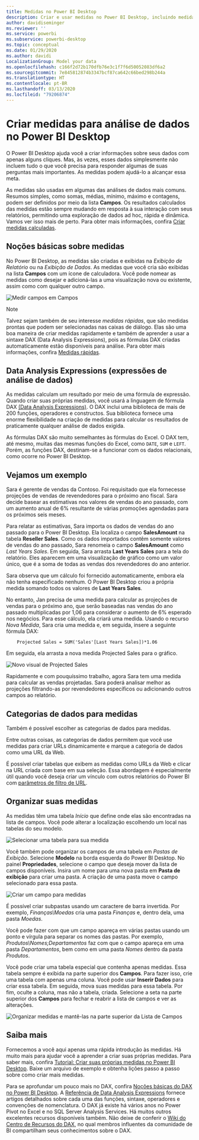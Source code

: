 ```yaml
---
title: Medidas no Power BI Desktop
description: Criar e usar medidas no Power BI Desktop, incluindo medidas rápidas e a sintaxe DAX
author: davidiseminger
ms.reviewer: ''
ms.service: powerbi
ms.subservice: powerbi-desktop
ms.topic: conceptual
ms.date: 01/29/2020
ms.author: davidi
LocalizationGroup: Model your data
ms.openlocfilehash: c166f2d72b170dfb76e3c1f7f6d50052083df6a2
ms.sourcegitcommit: 7e845812874b3347bcf87ca642c66bed298b244a
ms.translationtype: HT
ms.contentlocale: pt-BR
ms.lasthandoff: 03/13/2020
ms.locfileid: "79206874"
---
```

# <a name="create-measures-for-data-analysis-in-power-bi-desktop"></a>Criar medidas para análise de dados no Power BI Desktop

O Power BI Desktop ajuda você a criar informações sobre seus dados com apenas alguns cliques. Mas, às vezes, esses dados simplesmente não incluem tudo o que você precisa para responder algumas de suas perguntas mais importantes. As medidas podem ajudá-lo a alcançar essa meta.

As medidas são usadas em algumas das análises de dados mais comuns. Resumos simples, como somas, médias, mínimo, máximo e contagens, podem ser definidos por meio da lista **Campos**. Os resultados calculados das medidas estão sempre mudando em resposta à sua interação com seus relatórios, permitindo uma exploração de dados ad hoc, rápida e dinâmica. Vamos ver isso mais de perto. Para obter mais informações, confira [Criar medidas calculadas](/learn/modules/model-data-power-bi/4b-create-calculated-measures).

## <a name="understanding-measures"></a>Noções básicas sobre medidas

No Power BI Desktop, as medidas são criadas e exibidas na *Exibição de Relatório* ou na *Exibição de Dados*. As medidas que você cria são exibidas na lista **Campos** com um ícone de calculadora. Você pode nomear as medidas como desejar e adicioná-las a uma visualização nova ou existente, assim como com qualquer outro campo.

![Medir campos em Campos](media/desktop-measures/measuresinpbid_measinfieldlist.png)

> [!NOTE]
> Talvez sejam também de seu interesse *medidas rápidas*, que são medidas prontas que podem ser selecionadas nas caixas de diálogo. Elas são uma boa maneira de criar medidas rapidamente e também de aprender a usar a sintaxe DAX (Data Analysis Expressions), pois as fórmulas DAX criadas automaticamente estão disponíveis para análise. Para obter mais informações, confira [Medidas rápidas](desktop-quick-measures.md).
> 
> 

## <a name="data-analysis-expressions"></a>Data Analysis Expressions (expressões de análise de dados)

As medidas calculam um resultado por meio de uma fórmula de expressão. Quando criar suas próprias medidas, você usará a linguagem de fórmula DAX [(Data Analysis Expressions)](/dax/). O DAX inclui uma biblioteca de mais de 200 funções, operadores e constructos. Sua biblioteca fornece uma enorme flexibilidade na criação de medidas para calcular os resultados de praticamente qualquer análise de dados exigida.

As fórmulas DAX são muito semelhantes às fórmulas do Excel. O DAX tem, até mesmo, muitas das mesmas funções do Excel, como `DATE`, `SUM` e `LEFT`. Porém, as funções DAX, destinam-se a funcionar com os dados relacionais, como ocorre no Power BI Desktop.

## <a name="lets-look-at-an-example"></a>Vejamos um exemplo

Sara é gerente de vendas da Contoso. Foi requisitado que ela fornecesse projeções de vendas de revendedores para o próximo ano fiscal. Sara decide basear as estimativas nos valores de vendas do ano passado, com um aumento anual de 6% resultante de várias promoções agendadas para os próximos seis meses.

Para relatar as estimativas, Sara importa os dados de vendas do ano passado para o Power BI Desktop. Ela localiza o campo **SalesAmount** na tabela **Reseller Sales**. Como os dados importados contêm somente valores de vendas do ano passado, Sara renomeia o campo **SalesAmount** como *Last Years Sales*. Em seguida, Sara arrasta **Last Years Sales** para a tela do relatório. Eles aparecem em uma visualização de gráfico como um valor único, que é a soma de todas as vendas dos revendedores do ano anterior.

Sara observa que um cálculo foi fornecido automaticamente, embora ela não tenha especificado nenhum. O Power BI Desktop criou a própria medida somando todos os valores de **Last Years Sales**.

No entanto, Jan precisa de uma medida para calcular as projeções de vendas para o próximo ano, que serão baseadas nas vendas do ano passado multiplicadas por 1,06 para considerar o aumento de 6% esperado nos negócios. Para esse cálculo, ela criará uma medida. Usando o recurso *Nova Medida*, Sara cria uma medida e, em seguida, insere a seguinte fórmula DAX:

```dax
    Projected Sales = SUM('Sales'[Last Years Sales])*1.06
```

Em seguida, ela arrasta a nova medida Projected Sales para o gráfico.

![Novo visual de Projected Sales](media/desktop-measures/measuresinpbid_lastyearsales.png)

Rapidamente e com pouquíssimo trabalho, agora Sara tem uma medida para calcular as vendas projetadas. Sara poderá analisar melhor as projeções filtrando-as por revendedores específicos ou adicionando outros campos ao relatório.

## <a name="data-categories-for-measures"></a>Categorias de dados para medidas

Também é possível escolher as categorias de dados para medidas.

Entre outras coisas, as categorias de dados permitem que você use medidas para criar URLs dinamicamente e marque a categoria de dados como uma URL da Web.

É possível criar tabelas que exibem as medidas como URLs da Web e clicar na URL criada com base em sua seleção. Essa abordagem é especialmente útil quando você deseja criar um vínculo com outros relatórios do Power BI com [parâmetros de filtro de URL](service-url-filters.md).

## <a name="organizing-your-measures"></a>Organizar suas medidas

As medidas têm uma tabela *Início* que define onde elas são encontradas na lista de campos. Você pode alterar a localização escolhendo um local nas tabelas do seu modelo.

![Selecionar uma tabela para sua medida](media/desktop-measures/measures-03.png)

Você também pode organizar os campos de uma tabela em *Pastas de Exibição*. Selecione **Modelo** na borda esquerda do Power BI Desktop. No painel **Propriedades**, selecione o campo que deseja mover da lista de campos disponíveis. Insira um nome para uma nova pasta em **Pasta de exibição** para criar uma pasta. A criação de uma pasta move o campo selecionado para essa pasta.

![Criar um campo para medidas](media/desktop-measures/measures-04.gif)

É possível criar subpastas usando um caractere de barra invertida. Por exemplo, *Finanças\Moedas* cria uma pasta *Finanças* e, dentro dela, uma pasta *Moedas*.

Você pode fazer com que um campo apareça em várias pastas usando um ponto e vírgula para separar os nomes das pastas. Por exemplo, *Produtos\Nomes;Departamentos* faz com que o campo apareça em uma pasta *Departamentos*, bem como em uma pasta *Nomes* dentro da pasta *Produtos*.

Você pode criar uma tabela especial que contenha apenas medidas. Essa tabela sempre é exibida na parte superior dos **Campos**. Para fazer isso, crie uma tabela com apenas uma coluna. Você pode usar **Inserir Dados** para criar essa tabela. Em seguida, mova suas medidas para essa tabela. Por fim, oculte a coluna, mas não a tabela, criada. Selecione a seta na parte superior dos **Campos** para fechar e reabrir a lista de campos e ver as alterações.

![Organizar medidas e mantê-las na parte superior da Lista de Campos](media/desktop-measures/measures-05.png)

## <a name="learn-more"></a>Saiba mais

Fornecemos a você aqui apenas uma rápida introdução às medidas. Há muito mais para ajudar você a aprender a criar suas próprias medidas. Para saber mais, confira [Tutorial: Criar suas próprias medidas no Power BI Desktop](desktop-tutorial-create-measures.md). Baixe um arquivo de exemplo e obtenha lições passo a passo sobre como criar mais medidas.  

Para se aprofundar um pouco mais no DAX, confira [Noções básicas do DAX no Power BI Desktop](desktop-quickstart-learn-dax-basics.md). A [Referência de Data Analysis Expressions](/dax/) fornece artigos detalhados sobre cada uma das funções, sintaxe, operadores e convenções de nomenclatura. O DAX já existe há vários anos no Power Pivot no Excel e no SQL Server Analysis Services. Há muitos outros excelentes recursos disponíveis também. Não deixe de conferir o [Wiki do Centro de Recursos do DAX](https://social.technet.microsoft.com/wiki/contents/articles/1088.dax-resource-center.aspx), no qual membros influentes da comunidade de BI compartilham seus conhecimentos sobre o DAX.
